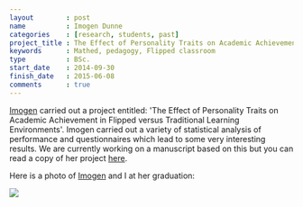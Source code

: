```yaml
---
layout        : post
name          : Imogen Dunne
categories    : [research, students, past]
project_title : The Effect of Personality Traits on Academic Achievement in Flipped versus Traditional Learning Environments
keywords      : Mathed, pedagogy, Flipped classroom
type          : BSc.
start_date    : 2014-09-30
finish_date   : 2015-06-08
comments      : true
---
```


[Imogen](https://twitter.com/Imogen_Dunne) carried out a project entitled: 'The
Effect of Personality Traits on Academic Achievement in Flipped versus
Traditional Learning Environments'.  Imogen carried out a variety of statistical
analysis of performance and questionnaires which lead to some very interesting
results.  We are currently working on a manuscript based on this but you can
read a copy of her project
[here](/{{site.baseurl}}/assets/StudentProjects/ImogenDunneProject.pdf).

Here is a photo of [Imogen](https://twitter.com/Imogen_Dunne) and I at her
graduation:

![](https://lh3.googleusercontent.com/GBLNXs4a-vY9ti59xTI_x35O8dlvQRc7HmV9rHotQdQ=w729-h971-no)
